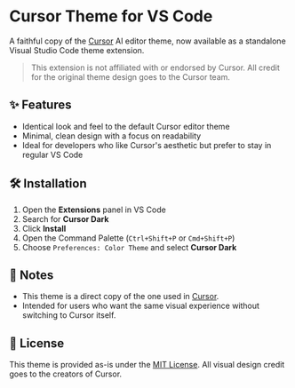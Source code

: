 # Cursor Theme for VS Code

A faithful copy of the [Cursor](https://cursor.sh) AI editor theme, now available as a standalone Visual Studio Code theme extension.

> This extension is not affiliated with or endorsed by Cursor. All credit for the original theme design goes to the Cursor team.

## ✨ Features

-   Identical look and feel to the default Cursor editor theme
-   Minimal, clean design with a focus on readability
-   Ideal for developers who like Cursor's aesthetic but prefer to stay in regular VS Code

## 🛠️ Installation

1. Open the **Extensions** panel in VS Code
2. Search for **Cursor Dark**
3. Click **Install**
4. Open the Command Palette (`Ctrl+Shift+P` or `Cmd+Shift+P`)
5. Choose `Preferences: Color Theme` and select **Cursor Dark**

## 📌 Notes

-   This theme is a direct copy of the one used in [Cursor](https://www.cursor.com).
-   Intended for users who want the same visual experience without switching to Cursor itself.

## 📄 License

This theme is provided as-is under the [MIT License](LICENSE). All visual design credit goes to the creators of Cursor.
